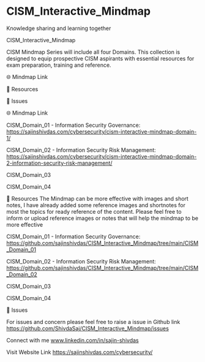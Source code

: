 # CISM_Interactive_Mindmap
Knowledge sharing and learning together

CISM_Interactive_Mindmap

CISM Mindmap Series will include all four Domains. This collection is designed to equip prospective CISM aspirants with essential resources for exam preparation, training and reference.

🌐 Mindmap Link

📖 Resources

👤 Issues



🌐 Mindmap Link

CISM_Domain_01 - Information Security Governance: https://sajinshivdas.com/cybersecurity/cism-interactive-mindmap-domain-1/

CISM_Domain_02 - Information Security Risk Management: https://sajinshivdas.com/cybersecurity/cism-interactive-mindmap-domain-2-information-security-risk-management/

CISM_Domain_03

CISM_Domain_04


📖 Resources
The Mindmap can be more effective with images and short notes, I have already added some reference images and shortnotes for most the topics for ready reference of the content. Please feel free to inform or upload reference images or notes that will help the mindmap to be more effective

CISM_Domain_01 - Information Security Governance: https://github.com/sajinshivdas/CISM_Interactive_Mindmap/tree/main/CISM_Domain_01

CISM_Domain_02 - Information Security Risk Management: https://github.com/sajinshivdas/CISM_Interactive_Mindmap/tree/main/CISM_Domain_02

CISM_Domain_03

CISM_Domain_04


👤 Issues

For issues and concern please feel free to raise a issue in Github link https://github.com/ShivdaSaj/CISM_Interactive_Mindmap/issues

Connect with me www.linkedin.com/in/sajin-shivdas

Visit Website Link https://sajinshivdas.com/cybersecurity/
